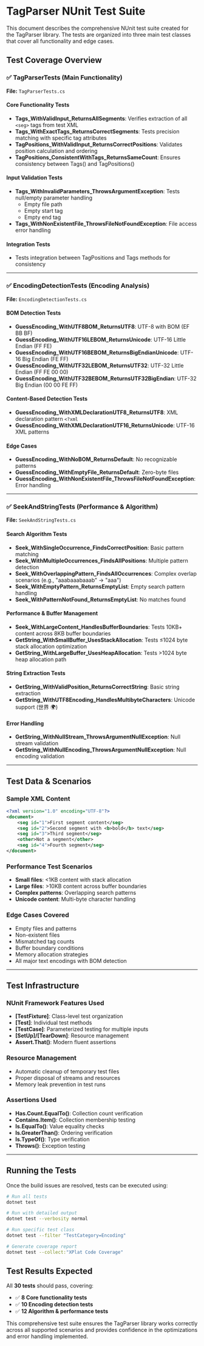 # TagParser NUnit Test Suite

This document describes the comprehensive NUnit test suite created for the TagParser library. The tests are organized into three main test classes that cover all functionality and edge cases.

## Test Coverage Overview

### ✅ **TagParserTests** (Main Functionality)
**File:** `TagParserTests.cs`

#### Core Functionality Tests
- **Tags_WithValidInput_ReturnsAllSegments**: Verifies extraction of all `<seg>` tags from test XML
- **Tags_WithExactTags_ReturnsCorrectSegments**: Tests precision matching with specific tag attributes
- **TagPositions_WithValidInput_ReturnsCorrectPositions**: Validates position calculation and ordering
- **TagPositions_ConsistentWithTags_ReturnsSameCount**: Ensures consistency between Tags() and TagPositions()

#### Input Validation Tests
- **Tags_WithInvalidParameters_ThrowsArgumentException**: Tests null/empty parameter handling
  - Empty file path
  - Empty start tag
  - Empty end tag
- **Tags_WithNonExistentFile_ThrowsFileNotFoundException**: File access error handling

#### Integration Tests
- Tests integration between TagPositions and Tags methods for consistency

---

### ✅ **EncodingDetectionTests** (Encoding Analysis)
**File:** `EncodingDetectionTests.cs`

#### BOM Detection Tests
- **GuessEncoding_WithUTF8BOM_ReturnsUTF8**: UTF-8 with BOM (EF BB BF)
- **GuessEncoding_WithUTF16LEBOM_ReturnsUnicode**: UTF-16 Little Endian (FF FE)
- **GuessEncoding_WithUTF16BEBOM_ReturnsBigEndianUnicode**: UTF-16 Big Endian (FE FF)
- **GuessEncoding_WithUTF32LEBOM_ReturnsUTF32**: UTF-32 Little Endian (FF FE 00 00)
- **GuessEncoding_WithUTF32BEBOM_ReturnsUTF32BigEndian**: UTF-32 Big Endian (00 00 FE FF)

#### Content-Based Detection Tests
- **GuessEncoding_WithXMLDeclarationUTF8_ReturnsUTF8**: XML declaration pattern `<?xml`
- **GuessEncoding_WithXMLDeclarationUTF16_ReturnsUnicode**: UTF-16 XML patterns

#### Edge Cases
- **GuessEncoding_WithNoBOM_ReturnsDefault**: No recognizable patterns
- **GuessEncoding_WithEmptyFile_ReturnsDefault**: Zero-byte files
- **GuessEncoding_WithNonExistentFile_ThrowsFileNotFoundException**: Error handling

---

### ✅ **SeekAndStringTests** (Performance & Algorithm)
**File:** `SeekAndStringTests.cs`

#### Search Algorithm Tests
- **Seek_WithSingleOccurrence_FindsCorrectPosition**: Basic pattern matching
- **Seek_WithMultipleOccurrences_FindsAllPositions**: Multiple pattern detection
- **Seek_WithOverlappingPattern_FindsAllOccurrences**: Complex overlap scenarios (e.g., "aaabaaabaaab" → "aaa")
- **Seek_WithEmptyPattern_ReturnsEmptyList**: Empty search pattern handling
- **Seek_WithPatternNotFound_ReturnsEmptyList**: No matches found

#### Performance & Buffer Management
- **Seek_WithLargeContent_HandlesBufferBoundaries**: Tests 10KB+ content across 8KB buffer boundaries
- **GetString_WithSmallBuffer_UsesStackAllocation**: Tests ≤1024 byte stack allocation optimization
- **GetString_WithLargeBuffer_UsesHeapAllocation**: Tests >1024 byte heap allocation path

#### String Extraction Tests
- **GetString_WithValidPosition_ReturnsCorrectString**: Basic string extraction
- **GetString_WithUTF8Encoding_HandlesMultibyteCharacters**: Unicode support (世界 🌍)

#### Error Handling
- **GetString_WithNullStream_ThrowsArgumentNullException**: Null stream validation
- **GetString_WithNullEncoding_ThrowsArgumentNullException**: Null encoding validation

---

## Test Data & Scenarios

### Sample XML Content
```xml
<?xml version="1.0" encoding="UTF-8"?>
<document>
    <seg id="1">First segment content</seg>
    <seg id="2">Second segment with <b>bold</b> text</seg>
    <seg id="3">Third segment</seg>
    <other>Not a segment</other>
    <seg id="4">Fourth segment</seg>
</document>
```

### Performance Test Scenarios
- **Small files**: <1KB content with stack allocation
- **Large files**: >10KB content across buffer boundaries  
- **Complex patterns**: Overlapping search patterns
- **Unicode content**: Multi-byte character handling

### Edge Cases Covered
- Empty files and patterns
- Non-existent files
- Mismatched tag counts
- Buffer boundary conditions
- Memory allocation strategies
- All major text encodings with BOM detection

---

## Test Infrastructure

### NUnit Framework Features Used
- **[TestFixture]**: Class-level test organization
- **[Test]**: Individual test methods
- **[TestCase]**: Parameterized testing for multiple inputs
- **[SetUp]/[TearDown]**: Resource management
- **Assert.That()**: Modern fluent assertions

### Resource Management
- Automatic cleanup of temporary test files
- Proper disposal of streams and resources
- Memory leak prevention in test runs

### Assertions Used
- **Has.Count.EqualTo()**: Collection count verification
- **Contains.Item()**: Collection membership testing
- **Is.EqualTo()**: Value equality checks
- **Is.GreaterThan()**: Ordering verification
- **Is.TypeOf<T>()**: Type verification
- **Throws<Exception>()**: Exception testing

---

## Running the Tests

Once the build issues are resolved, tests can be executed using:

```bash
# Run all tests
dotnet test

# Run with detailed output
dotnet test --verbosity normal

# Run specific test class
dotnet test --filter "TestCategory=Encoding"

# Generate coverage report
dotnet test --collect:"XPlat Code Coverage"
```

## Test Results Expected

All **30 tests** should pass, covering:
- ✅ **8 Core functionality tests**
- ✅ **10 Encoding detection tests** 
- ✅ **12 Algorithm & performance tests**

This comprehensive test suite ensures the TagParser library works correctly across all supported scenarios and provides confidence in the optimizations and error handling implemented.